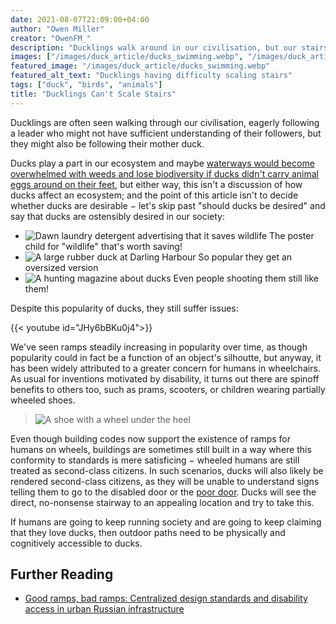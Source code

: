 ```yaml
---
date: 2021-08-07T21:09:00+04:00
author: "Owen Miller"
creator: "OwenFM_"
description: "Ducklings walk around in our civilisation, but our stairs are difficult for these members."
images: ["/images/duck_article/ducks_swimming.webp", "/images/duck_article/ducks_thumbnail.webp"]
featured_image: "/images/duck_article/ducks_swimming.webp"
featured_alt_text: "Ducklings having difficulty scaling stairs"
tags: ["duck", "birds", "animals"]
title: "Ducklings Can't Scale Stairs"
---
```


Ducklings are often seen walking through our civilisation, eagerly following a leader who might not have sufficient understanding of their followers, but they might also be following their mother duck.

Ducks play a part in our ecosystem and maybe [waterways would become overwhelmed with weeds and lose biodiversity if ducks didn't carry animal eggs around on their feet](https://www.ducks.ca/stories/conservator/waterfowl-at-your-service-how-ducks-and-geese-help-our-environment/), but either way, this isn't a discussion of how ducks affect an ecosystem; and the point of this article isn't to decide whether ducks are desirable − let's skip past "should ducks be desired" and say that ducks are ostensibly desired in our society:

* ![Dawn laundry detergent advertising that it saves wildlife](/images/duck_article/Dawn_ducks.webp) The poster child for "wildlife" that's worth saving!
* ![A large rubber duck at Darling Harbour](/images/duck_article/duck_at_Darling_Harbour.webp) So popular they get an oversized version
* ![A hunting magazine about ducks](/images/duck_article/hunting_ducks.webp) Even people shooting them still like them!

Despite this popularity of ducks, they still suffer issues:

{{< youtube id="JHy6bBKu0j4">}}

We've seen ramps steadily increasing in popularity over time, as though popularity could in fact be a function of an object's silhoutte, but anyway, it has been widely attributed to a greater concern for humans in wheelchairs. As usual for inventions motivated by disability, it turns out there are spinoff benefits to others too, such as prams, scooters, or children wearing partially wheeled shoes.

> ![A shoe with a wheel under the heel](/images/duck_article/Heelys.webp)

Even though building codes now support the existence of ramps for humans on wheels, buildings are sometimes still built in a way where this conformity to standards is mere satisficing − wheeled humans are still treated as second-class citizens. In such scenarios, ducks will also likely be rendered second-class citizens, as they will be unable to understand signs telling them to go to the disabled door or the [poor door](https://nypost.com/2016/01/17/poor-door-tenants-reveal-luxury-towers-financial-apartheid/). Ducks will see the direct, no-nonsense stairway to an appealing location and try to take this.

If humans are going to keep running society and are going to keep claiming that they love ducks, then outdoor paths need to be physically and cognitively accessible to ducks.

## Further Reading
* [Good ramps, bad ramps: Centralized design standards and disability access in urban Russian infrastructure](https://anthrosource.onlinelibrary.wiley.com/doi/abs/10.1111/amet.12422)
